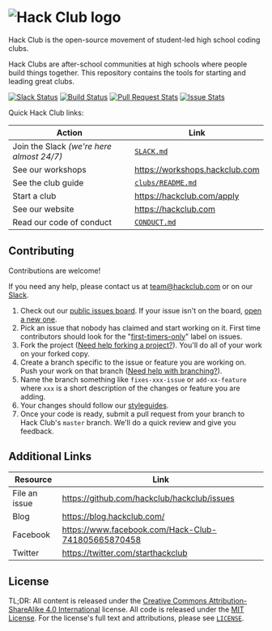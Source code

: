 # ![Hack Club logo](https://cdn.rawgit.com/hackclub/meta/82000f7457efdfc20b9feff4da718f6839e69c05/logos/hack_club_red_text.svg)

Hack Club is the open-source movement of student-led high school coding clubs.

Hack Clubs are after-school communities at high schools where people build
things together. This repository contains the tools for starting and leading
great clubs.

[![Slack Status](https://slack.hackclub.com/badge.svg)](https://slack.hackclub.com)
[![Build Status](https://circleci.com/gh/hackclub/hackclub.svg?style=shield)](https://circleci.com/gh/hackclub/hackclub)
[![Pull Request Stats](http://issuestats.com/github/hackclub/hackclub/badge/pr?style=flat)](http://issuestats.com/github/hackclub/hackclub)
[![Issue Stats](http://issuestats.com/github/hackclub/hackclub/badge/issue?style=flat)](http://issuestats.com/github/hackclub/hackclub)

Quick Hack Club links:

| Action                                    | Link                           |
| ----------------------------------------- | ------------------------------ |
| Join the Slack _(we're here almost 24/7)_ | [`SLACK.md`](SLACK.md)         |
| See our workshops                         | https://workshops.hackclub.com |
| See the club guide                        | [`clubs/README.md`][guide]     |
| Start a club                              | https://hackclub.com/apply     |
| See our website                           | https://hackclub.com           |
| Read our code of conduct                  | [`CONDUCT.md`](CONDUCT.md)     |

[guide]: clubs/README.md

## Contributing

Contributions are welcome!

If you need any help, please contact us at team@hackclub.com or on our
[Slack](SLACK.md).

1. Check out our [public issues board][0]. If your issue isn't on the board,
   [open a new one][1].
2. Pick an issue that nobody has claimed and start working on it. First time
   contributors should look for the "[first-timers-only][2]" label on issues.
3. Fork the project ([Need help forking a project?][3]). You'll do all of your
   work on your forked copy.
4. Create a branch specific to the issue or feature you are working on. Push
   your work on that branch ([Need help with branching?][4]).
5. Name the branch something like `fixes-xxx-issue` or `add-xx-feature` where
   `xxx` is a short description of the changes or feature you are adding.
6. Your changes should follow our [styleguides][5].
7. Once your code is ready, submit a pull request from your branch to Hack
   Club's `master` branch. We'll do a quick review and give you feedback.

[0]: https://github.com/hackclub/hackclub/issues
[1]: https://github.com/hackclub/hackclub/issues/new
[2]: https://github.com/hackclub/hackclub/labels/first-timers-only
[3]: https://help.github.com/articles/fork-a-repo/
[4]: https://github.com/Kunena/Kunena-Forum/wiki/Create-a-new-branch-with-git-and-manage-branches
[5]: https://github.com/hackclub/meta/blob/master/styleguides/markdown.md

## Additional Links

| Resource      | Link                                               |
| ------------- | -------------------------------------------------- |
| File an issue | https://github.com/hackclub/hackclub/issues        |
| Blog          | https://blog.hackclub.com/                         |
| Facebook      | https://www.facebook.com/Hack-Club-741805665870458 |
| Twitter       | https://twitter.com/starthackclub                  |

## License

TL;DR: All content is released under the
[Creative Commons Attribution-ShareAlike 4.0 International](https://creativecommons.org/licenses/by-sa/4.0/)
license. All code is released under the [MIT License](MIT_LICENSE). For the
license's full text and attributions, please see [`LICENSE`](LICENSE).
